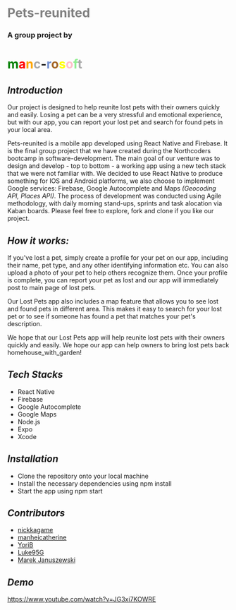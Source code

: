 # <font color="grey">Pets-reunited</font>

### A group project by

# <font color="green">m</font><font color="red">a</font><font color="orange">n</font><font color="darkgrey">c</font>-<font color="#728FCE">r</font><font color="#A66829">o</font><font color="yellow">s</font><font color="pink">o</font><font color="lightgreen">f</font><font color="darkgrey">t</font>

## _Introduction_

Our project is designed to help reunite lost pets with their owners quickly and easily. Losing a pet can be a very stressful and emotional experience, but with our app, you can report your lost pet and search for found pets in your local area.

Pets-reunited is a mobile app developed using React Native and Firebase. It is the final group project that we have created during the Northcoders bootcamp in software-development. The main goal of our venture was to design and develop - top to bottom - a working app using a new tech stack that we were not familiar with. We decided to use React Native to produce something for IOS and Android platforms, we also choose to implement Google services: Firebase, Google Autocomplete and Maps _(Geocoding API, Places API)_. The process of development was conducted using Agile methodology, with daily morning stand-ups, sprints and task alocation via Kaban boards.
Please feel free to explore, fork and clone if you like our project.

## _How it works:_

If you've lost a pet, simply create a profile for your pet on our app, including their name, pet type, and any other identifying information etc. You can also upload a photo of your pet to help others recognize them. Once your profile is complete, you can report your pet as lost and our app will immediately post to main page of lost pets.

Our Lost Pets app also includes a map feature that allows you to see lost and found pets in different area. This makes it easy to search for your lost pet or to see if someone has found a pet that matches your pet's description.

We hope that our Lost Pets app will help reunite lost pets with their owners quickly and easily. We hope our app can help owners to bring lost pets back homehouse_with_garden!

## _Tech Stacks_

- React Native
- Firebase
- Google Autocomplete
- Google Maps
- Node.js
- Expo
- Xcode

## _Installation_ 

- Clone the repository onto your local machine
- Install the necessary dependencies using npm install
- Start the app using npm start

## _Contributors_

- [nickkagame](https://github.com/nickkagame)
- [manheicatherine](https://github.com/manheicatherine)
- [YoriB](https://github.com/YoriB)
- [Luke95G](https://github.com/Luke95G)
- [Marek Januszewski](https://github.com/MarekJanu)

## _Demo_

https://www.youtube.com/watch?v=JG3xi7KOWRE
